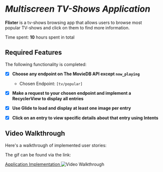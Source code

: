 # *Multiscreen TV-Shows Application*


**Flixter** is a tv-shows browsing app that allows users to browse most popular TV-shows and click on them to find more information.

Time spent: **10** hours spent in total

## Required Features

The following functionality is completed:

- [x] **Choose any endpoint on The MovieDB API except `now_playing`**
  - Chosen Endpoint: `[tv/popular]`
- [x] **Make a request to your chosen endpoint and implement a RecyclerView to display all entries**
- [x] **Use Glide to load and display at least one image per entry**
- [x] **Click on an entry to view specific details about that entry using Intents**


## Video Walkthrough

Here's a walkthrough of implemented user stories:


The gif can be found via the link:


<a href='https://i.imgur.com/UC8dFIs.gif'> Application Implementation </a>
<img src='https://i.imgur.com/UC8dFIs.gif' title='Video Walkthrough' width='' alt='Video Walkthrough' />
